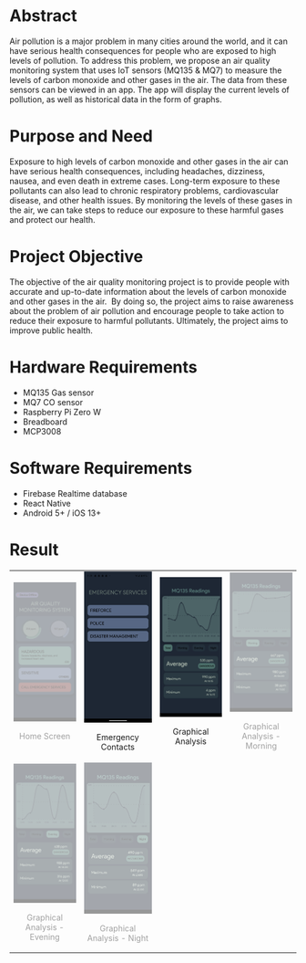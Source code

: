 # Abstract

Air pollution is a major problem in many cities around the world, and it can have serious health consequences for people who are exposed to high levels of pollution. To address this problem, we propose an air quality monitoring system that uses IoT sensors (MQ135 & MQ7) to measure the levels of carbon monoxide and other gases in the air. The data from these sensors can be viewed in an app. The app will display the current levels of pollution, as well as historical data in the form of graphs.

# Purpose and Need

Exposure to high levels of carbon monoxide and other gases in the air can have serious health consequences, including headaches, dizziness, nausea, and even death in extreme cases. Long-term exposure to these pollutants can also lead to chronic respiratory problems, cardiovascular disease, and other health issues. By monitoring the levels of these gases in the air, we can take steps to reduce our exposure to these harmful gases and protect our health.

# Project Objective

The objective of the air quality monitoring project is to provide people with accurate and up-to-date information about the levels of carbon monoxide and other gases in the air.  By doing so, the project aims to raise awareness about the problem of air pollution and encourage people to take action to reduce their exposure to harmful pollutants. Ultimately, the project aims to improve public health.

# Hardware Requirements

- MQ135 Gas sensor
- MQ7 CO sensor
- Raspberry Pi Zero W
- Breadboard
- MCP3008

# Software Requirements

- Firebase Realtime database
- React Native
- Android 5+ / iOS 13+

# Result

<table style="border:none;">
  <tr>
    <td style="border:none; opacity : 0.4;" align="center" width="300px">
      <img src="Home.png" alt="Home" width="300px" />
      <p>Home Screen</p>
    </td>
    <td style="border:none opacity : 0.4;;" align="center" width="300px">
      <img src="Emergency.png" alt="Total" width="300px" />
      <p>Emergency Contacts
    </td>
    <td style="border:none opacity : 0.4;;" align="center" width="300px">
      <img src="1.png" alt="Total" width="300px" />
      <p>Graphical Analysis
    </td>
    <td style="border:none; opacity : 0.4;" align="center" width="300px">
      <img src="2.png" alt="Morning" width="300px" />
      <p>Graphical Analysis - Morning
    </td>
  </tr>
  <tr>
    <td style="border:none; opacity : 0.4;" align="center" width="300px">
      <img src="3.png" alt="Evening" width="300px" />
      <p>Graphical Analysis - Evening
    </td>
    <td style="border:none; opacity : 0.4;  " align="center" width="300px">
      <img src="4.png" alt="Night" width="300px" />
      <p>Graphical Analysis - Night
    </td>
  </tr>
</table>
